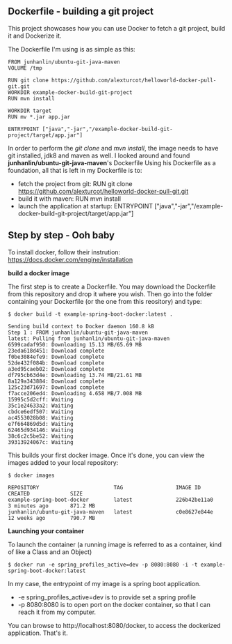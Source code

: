 Dockerfile - building a git project
-------------------
This project showcases how you can use Docker to fetch a git project, build it and Dockerize it.

The Dockerfile I'm using is as simple as this:
```
FROM junhanlin/ubuntu-git-java-maven
VOLUME /tmp

RUN git clone https://github.com/alexturcot/helloworld-docker-pull-git.git
WORKDIR example-docker-build-git-project
RUN mvn install

WORKDIR target
RUN mv *.jar app.jar

ENTRYPOINT ["java","-jar","/example-docker-build-git-project/target/app.jar"]
````


In order to perform the *git clone* and *mvn install*, the image needs to have git installed, jdk8 and maven as well. I looked around and found **junhanlin/ubuntu-git-java-maven**'s Dockerfile
Using his Dockerfile as a foundation, all that is left in my Dockerfile is to:

* fetch the project from git: RUN git clone https://github.com/alexturcot/helloworld-docker-pull-git.git
* build it with maven: RUN mvn install
* launch the application at startup: ENTRYPOINT ["java","-jar","/example-docker-build-git-project/target/app.jar"]


Step by step - Ooh baby
-------------------

To install docker, follow their instrution: https://docs.docker.com/engine/installation

**build a docker image**

The first step is to create a Dockerfile. You may download the Dockerfile from this repository and drop it where you wish.
Then go into the folder containing your Dockerfile (or the one from this reository) and type:

    $ docker build -t example-spring-boot-docker:latest .

```
Sending build context to Docker daemon 160.8 kB
Step 1 : FROM junhanlin/ubuntu-git-java-maven
latest: Pulling from junhanlin/ubuntu-git-java-maven
6599cadaf950: Downloading 15.13 MB/65.69 MB
23eda618d451: Download complete
f0be3084efe9: Download complete
52de432f084b: Download complete
a3ed95caeb02: Download complete
df795cb63d4e: Downloading 13.74 MB/21.61 MB
8a129a343884: Download complete
125c23d71697: Download complete
f7acce206ed4: Downloading 4.658 MB/7.008 MB
15995c5d2cff: Waiting
35c1e24633a2: Waiting
cbdce6edf507: Waiting
ac4553028b08: Waiting
e7f664869d5d: Waiting
62465d934146: Waiting
38c6c2c5be52: Waiting
39313924067c: Waiting
```

This builds your first docker image.
Once it's done, you can view the images added to your local repository:

    $ docker images

```
REPOSITORY                        TAG                 IMAGE ID            CREATED             SIZE
example-spring-boot-docker        latest              226b42be11a0        3 minutes ago       871.2 MB
junhanlin/ubuntu-git-java-maven   latest              c0e8627e844e        12 weeks ago        790.7 MB
```

**Launching your container**

To launch the container (a running image is referred to as a container, kind of like a Class and an Object)

    $ docker run -e spring_profiles_active=dev -p 8080:8080 -i -t example-spring-boot-docker:latest

In my case, the entrypoint of my image is a spring boot application.
* -e spring_profiles_active=dev  is to provide set a spring profile
* -p 8080:8080 is to open port on the docker container, so that I can reach it from my computer.

You can browse to http://localhost:8080/docker, to access the dockerized application. That's it.
